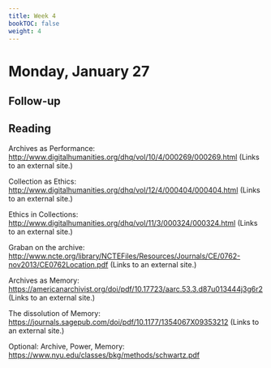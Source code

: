 ```yaml
---
title: Week 4
bookTOC: false
weight: 4
---
```


# Monday, January 27 

## Follow-up

## Reading
Archives as Performance: http://www.digitalhumanities.org/dhq/vol/10/4/000269/000269.html (Links to an external site.)

Collection as Ethics: http://www.digitalhumanities.org/dhq/vol/12/4/000404/000404.html (Links to an external site.)

Ethics in Collections: http://www.digitalhumanities.org/dhq/vol/11/3/000324/000324.html (Links to an external site.)

Graban on the archive: http://www.ncte.org/library/NCTEFiles/Resources/Journals/CE/0762-nov2013/CE0762Location.pdf (Links to an external site.)

Archives as Memory: https://americanarchivist.org/doi/pdf/10.17723/aarc.53.3.d87u013444j3g6r2 (Links to an external site.)

The dissolution of Memory: https://journals.sagepub.com/doi/pdf/10.1177/1354067X09353212 (Links to an external site.)

 

Optional: Archive, Power, Memory: https://www.nyu.edu/classes/bkg/methods/schwartz.pdf
